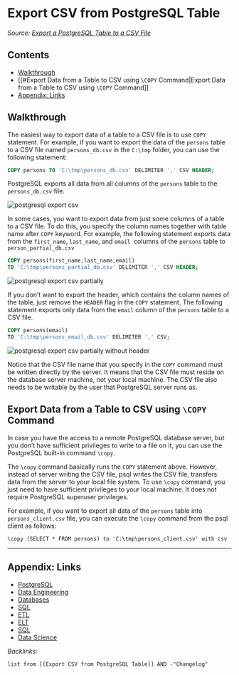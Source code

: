 # Export CSV from PostgreSQL Table

*Source: [Export a PostgreSQL Table to a CSV File](https://www.postgresqltutorial.com/export-postgresql-table-to-csv-file/)*

## Contents

* [Walkthrough](Export%20CSV%20from%20PostgreSQL%20Table.md#walkthrough)
* \[\[\#Export Data from a Table to CSV using `\COPY` Command|Export Data from a Table to CSV using `\COPY` Command\]\]
* [Appendix: Links](Export%20CSV%20from%20PostgreSQL%20Table.md#appendix-links)

## Walkthrough

The easiest way to export data of a table to a CSV file is to use `COPY` statement. For example, if you want to export the data of the `persons` table to a CSV file named `persons_db.csv` in the `C:\tmp` folder, you can use the following statement:

````SQL
COPY persons TO 'C:\tmp\persons_db.csv' DELIMITER ',' CSV HEADER;
````

PostgreSQL exports all data from all columns of the `persons` table to the `persons_db.csv` file.

![postgresql export csv](https://www.postgresqltutorial.com/wp-content/uploads/2015/05/postgresql-export-csv.jpg)

In some cases, you want to export data from just some columns of a table to a CSV file. To do this, you specify the column names together with table name after `COPY` keyword. For example, the following statement exports data from the `first_name`, `last_name`, and `email`  columns of the `persons` table to `person_partial_db.csv`

````SQL
COPY persons(first_name,last_name,email) 
TO 'C:\tmp\persons_partial_db.csv' DELIMITER ',' CSV HEADER;
````

![postgresql export csv partially](https://www.postgresqltutorial.com/wp-content/uploads/2015/05/postgresql-export-csv-partially.jpg)

If you don’t want to export the header, which contains the column names of the table, just remove the `HEADER` flag in the `COPY` statement. The following statement exports only data from the `email` column of the `persons` table to a CSV file.

````SQL
COPY persons(email) 
TO 'C:\tmp\persons_email_db.csv' DELIMITER ',' CSV;
````

![postgresql export csv partially without header](https://www.postgresqltutorial.com/wp-content/uploads/2015/05/postgresql-export-csv-partially-without-header.jpg)

Notice that the CSV file name that you specify in the `COPY` command must be written directly by the server. It means that the CSV file must reside on the database server machine, not your local machine. The CSV file also needs to be writable by the user that PostgreSQL server runs as.

## Export Data from a Table to CSV using `\COPY` Command

In case you have the access to a remote PostgreSQL database server, but you don’t have sufficient privileges to write to a file on it, you can use the PostgreSQL built-in command `\copy`.

The `\copy` command basically runs the `COPY` statement above. However, instead of server writing the CSV file, psql writes the CSV file, transfers data from the server to your local file system. To use `\copy` command, you just need to have sufficient privileges to your local machine. It does not require PostgreSQL superuser privileges.

For example, if you want to export all data of the `persons` table into `persons_client.csv` file, you can execute the `\copy` command from the psql client as follows:

````shell
\copy (SELECT * FROM persons) to 'C:\tmp\persons_client.csv' with csv
````

---

## Appendix: Links

* [PostgreSQL](../3-Resources/Tools/Developer%20Tools/Data%20Stack/Databases/PostgreSQL.md)
* [Data Engineering](../2-Areas/MOCs/Data%20Engineering.md)
* [Databases](../2-Areas/MOCs/Databases.md)
* [SQL](../3-Resources/Tools/Developer%20Tools/Data%20Stack/Procedural%20Languages/SQL.md)
* [ETL](ETL.md)
* [ELT](ELT.md)
* [SQL](../3-Resources/Tools/Developer%20Tools/Data%20Stack/Procedural%20Languages/SQL.md)
* [Data Science](../2-Areas/MOCs/Data%20Science.md)

*Backlinks:*

````dataview
list from [[Export CSV from PostgreSQL Table]] AND -"Changelog"
````
